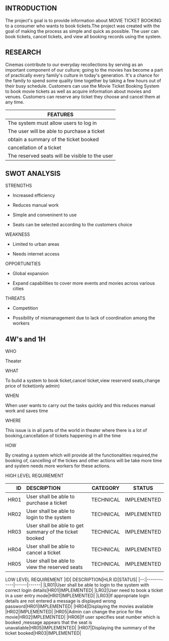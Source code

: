## INTRODUCTION

The project's goal is to provide information about MOVIE TICKET BOOKING to a consumer who wants to book tickets.The project was created with the goal of making the process as simple and quick as possible.
The user can book tickets, cancel tickets, and view all booking records using the system.

## RESEARCH

Cinemas contribute to our everyday recollections by serving as an important component of our culture; going to the movies has become a part of practically every family's culture in today's generation. 
It's a chance for the family to spend some quality time together by taking a few hours out of their busy schedule. 
Customers can use the Movie Ticket Booking System to book movie tickets as well as acquire information about movies and venues. 
Customers can reserve any ticket they choose and cancel them at any time.

|FEATURES|
|--------|
|The system must allow users to log in|
|The user will be able to purchase a ticket|
|obtain a summary of the ticket booked|
|cancellation of a ticket|
|The reserved seats will be visible to the user|

## SWOT ANALYSIS

STRENGTHS

* Increased efficiency

* Reduces manual work

* Simple and conveninent to use

* Seats can be selected according to the customers choice

 WEAKNESS

* Limited to urban areas

* Needs internet access

OPPORTUNITIES

* Global expansion

* Expand capabilities to cover more events and movies across various cities

THREATS

* Competition

* Possibility of mismanagement due to lack of coordination among the workers


## 4W's    and   1H

WHO

Theater

WHAT

To bulid a system to book ticket,cancel ticket,view reserverd seats,change price of ticket(only admin)

WHEN

When user wants to carry out the tasks quickly and this reduces manual work and saves time

WHERE

This issue is in all parts of the world in theater where there is a lot of booking,cancellation of tickets happening in all the time

HOW

By creating a system which will provide all the functionalities required,the booking of, cancelling of the tickes and other actions will be take more time and system needs more workers for these actions.
 

HIGH LEVEL REQUIREMENT

|ID| DESCRIPTION|CATEGORY|STATUS|
|-:|:-----------|--------|------|
|HR01|User shall be able to purchase a ticket|TECHNICAL|IMPLEMENTED|
|HR02|User shall be able to login to the system|TECHNICAL|IMPLEMENTED|
|HR03|User shall be able to get summary of the ticket booked|TECHNICAL|IMPLEMENTED|
|HR04|User shall be able to cancel a ticket|TECHNICAL|IMPLEMENTED|
|HR05|User shall be able to view the reserved seats|TECHNICAL|IMPLEMENTED|


LOW LEVEL REQUIREMENT
|ID| DESCRIPTION|HLR ID|STATUS|
|--:|------------|------|------|
|LR01|User shall be able to login to the system with correct login details|HR01|IMPLEMENTED|
|LR02|User need to book a ticket in a user entry mode|HR01|IMPLEMENTED|
|LR03|If appropriate login details are not entered a message is displayed wrong password|HR01|IMPLEMENTED|
|HR04|Displaying the movies available	|HR02|IMPLEMENTED|
|HR05|Admin can change the price for the movie|HR02|IMPLEMENTED|
|HR06|If user specifies seat number which is booked ,message appears that the seat is unavaliable|HR05|IMPLEMENTED|
|HR07|Displaying the summary of the ticket booked|HR03|IMPLEMENTED|






